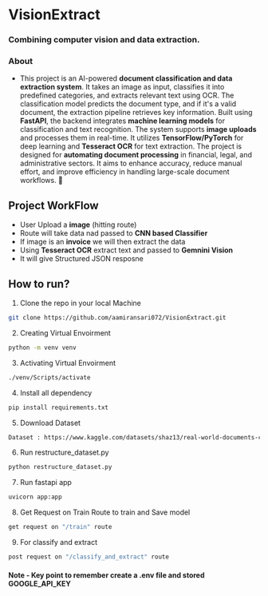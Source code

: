# VisionExtract
### Combining computer vision and data extraction.

### About
* This project is an AI-powered **document classification and data extraction system**. It takes an image as input, classifies it into predefined categories, and extracts relevant text using OCR. The classification model predicts the document type, and if it's a valid document, the extraction pipeline retrieves key information. Built using **FastAPI**, the backend integrates **machine learning models** for classification and text recognition. The system supports **image uploads** and processes them in real-time. It utilizes **TensorFlow/PyTorch** for deep learning and **Tesseract OCR** for text extraction. The project is designed for **automating document processing** in financial, legal, and administrative sectors. It aims to enhance accuracy, reduce manual effort, and improve efficiency in handling large-scale document workflows. 🚀



## Project WorkFlow 
- User Upload a **image** (hitting route)
- Route will take data nad passed to **CNN based Classifier**
- If image is an **invoice** we will then extract the data
- Using **Tesseract OCR** extract text and passed to **Gemnini Vision**
- It will give Structured JSON resposne 





## How to run?

1. Clone the repo in your local Machine
```bash
git clone https://github.com/aamiransari072/VisionExtract.git
```
2.  Creating Virtual Envoirment
```bash
python -m venv venv
```
3. Activating Virtual Envoirment
```bash
./venv/Scripts/activate  
```
4. Install all dependency

```bash
pip install requirements.txt
```

5. Download Dataset
```bash
Dataset : https://www.kaggle.com/datasets/shaz13/real-world-documents-collections
```

6. Run restructure_dataset.py
```bash
python restructure_dataset.py
```
7. Run fastapi app 
```bash
uvicorn app:app
```

8. Get Request on Train Route to train and Save model
```bash
get request on "/train" route
```

9. For classify and extract
```bash
post request on "/classify_and_extract" route
```
#### Note -  Key point to remember create a .env file and stored GOOGLE_API_KEY 

